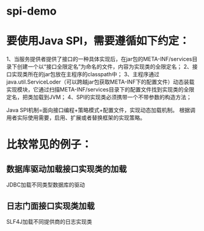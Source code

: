 # spi-demo

# 要使用Java SPI，需要遵循如下约定：
1、当服务提供者提供了接口的一种具体实现后，在jar包的META-INF/services目录下创建一个以“接口全限定名”为命名的文件，内容为实现类的全限定名；
2、接口实现类所在的jar包放在主程序的classpath中；
3、主程序通过java.util.ServiceLoder（可以跨越jar包获取META-INF下的配置文件）动态装载实现模块，它通过扫描META-INF/services目录下的配置文件找到实现类的全限定名，把类加载到JVM；
4、SPI的实现类必须携带一个不带参数的构造方法；

Java SPI机制=面向接口编程+策略模式+配置文件，实现动态加载机制。
根据调用者实际使用需要，启用、扩展或者替换框架的实现策略。

# 比较常见的例子：
## 数据库驱动加载接口实现类的加载
JDBC加载不同类型数据库的驱动
## 日志门面接口实现类加载
SLF4J加载不同提供商的日志实现类

